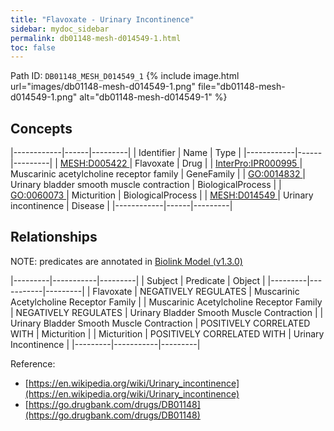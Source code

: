 ```yaml
---
title: "Flavoxate - Urinary Incontinence"
sidebar: mydoc_sidebar
permalink: db01148-mesh-d014549-1.html
toc: false 
---
```



Path ID: `DB01148_MESH_D014549_1`
{% include image.html url="images/db01148-mesh-d014549-1.png" file="db01148-mesh-d014549-1.png" alt="db01148-mesh-d014549-1" %}

## Concepts

|------------|------|---------|
| Identifier | Name | Type    |
|------------|------|---------|
| <a href="https://identifiers.org/MESH:D005422">MESH:D005422 </a> | Flavoxate | Drug |
| <a href="https://identifiers.org/InterPro:IPR000995">InterPro:IPR000995 </a> | Muscarinic acetylcholine receptor family | GeneFamily |
| <a href="https://identifiers.org/GO:0014832">GO:0014832 </a> | Urinary bladder smooth muscle contraction | BiologicalProcess |
| <a href="https://identifiers.org/GO:0060073">GO:0060073 </a> | Micturition | BiologicalProcess |
| <a href="https://identifiers.org/MESH:D014549">MESH:D014549 </a> | Urinary incontinence | Disease |
|------------|------|---------|

## Relationships


NOTE: predicates are annotated in <a href="https://github.com/biolink/biolink-model/releases/tag/v1.3.0">Biolink Model (v1.3.0)</a>

|---------|-----------|---------|
| Subject | Predicate | Object  |
|---------|-----------|---------|
| Flavoxate | NEGATIVELY REGULATES | Muscarinic Acetylcholine Receptor Family |
| Muscarinic Acetylcholine Receptor Family | NEGATIVELY REGULATES | Urinary Bladder Smooth Muscle Contraction |
| Urinary Bladder Smooth Muscle Contraction | POSITIVELY CORRELATED WITH | Micturition |
| Micturition | POSITIVELY CORRELATED WITH | Urinary Incontinence |
|---------|-----------|---------|

Reference: 
  - [https://en.wikipedia.org/wiki/Urinary_incontinence](https://en.wikipedia.org/wiki/Urinary_incontinence)
  - [https://go.drugbank.com/drugs/DB01148](https://go.drugbank.com/drugs/DB01148)
